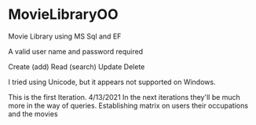 # MovieLibraryOO
Movie Library using MS Sql and EF

A valid user name and password required

Create (add)
Read (search)
Update
Delete

I tried using Unicode, but it appears not supported on Windows.

This is the first Iteration.  4/13/2021
In the next iterations they'll be much more in the way of queries.
Establishing matrix on users their occupations and the movies
